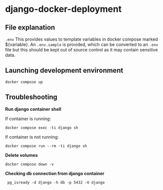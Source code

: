 # django-docker-deployment


## File explanation

`.env`
This provides values to template variables in docker compose marked ${variable}.
An `.env.sample` is provided, which can be converted to an `.env` file but this should be
kept out of source control as it may contain sensitive data.



## Launching development environment

`docker compose up`



## Troubleshooting

**Run django container shell**

If container is running:

```docker compose exec -ti django sh```

If container is not running:

``` docker compose run --rm -ti django sh ```


**Delete volumes**

```docker compose down -v```


**Checking db connection from django container**

``` pg_isready -d django -h db -p 5432 -U django```